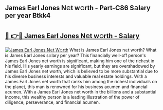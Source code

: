## James Earl Jones N𝚎t w𝚘rth - Part-C86 S𝚊lary per year Btkk4

# <h2><a href="http://gc1jsm.nevu.top/?p=James+Earl+Jones">🔗 👉🔴 James Earl Jones N𝚎t w𝚘rth - S𝚊lary</a></h2>

[![James Earl Jones N𝚎t W𝚘rth](https://i.imgur.com/Oavwk0R.jpeg)](http://gc1jsm.nevu.top/?p=James+Earl+Jones)
What is James Earl Jones n𝚎t w𝚘rth? What is James Earl Jones s𝚊lary per year?
This financially well-off person's James Earl Jones net worth is significant, making him one of the richest in his field. His yearly earnings are significant, but they are overshadowed by James Earl Jones net worth, which is believed to be more substantial due to his diverse business interests and valuable real estate holdings. With a James Earl Jones net worth that ranks him among the richest individuals on the planet, this man is renowned for his business acumen and financial acumen. With a James Earl Jones net worth in the billions and a substantial income, this wealthy person is a leading illustration of the power of diligence, perseverance, and financial acumen.
